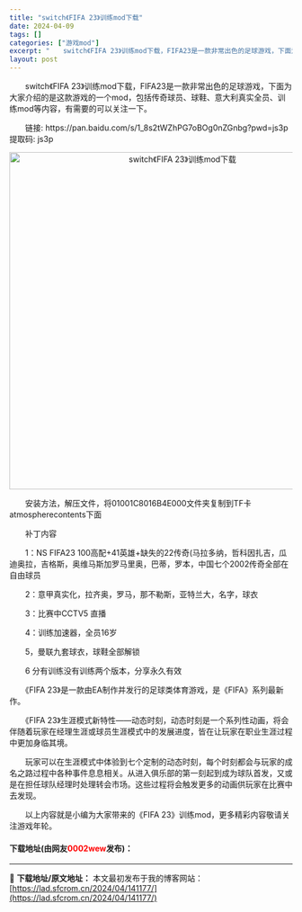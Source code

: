 ```yaml
---
title: "switch《FIFA 23》训练mod下载"
date: 2024-04-09
tags: []
categories: ["游戏mod"]
excerpt: "　　switch《FIFA 23》训练mod下载，FIFA23是一款非常出色的足球游戏，下面为大家介绍的是这款游戏的一个mod，包括传奇球员、球鞋、意大利真实全员、训练mod等内容，有需要的可以关注一下。 　　链接: https://pan.baidu.com/s/1_8s2tWZhPG7oBOg0&hellip;"
layout: post
---
```


 <p>　　switch《FIFA 23》训练mod下载，FIFA23是一款非常出色的足球游戏，下面为大家介绍的是这款游戏的一个mod，包括传奇球员、球鞋、意大利真实全员、训练mod等内容，有需要的可以关注一下。</p> <p>　　链接: https://pan.baidu.com/s/1_8s2tWZhPG7oBOg0nZGnbg?pwd=js3p 提取码: js3p</p> <p align="center"><img align="" border="0" src="https://lad.sfcrom.cn/wp-content/uploads/2024/04/20240409_66150310542fe.webp" width="600" alt="switch《FIFA 23》训练mod下载" /></p> <p>　　安装方法，解压文件，将01001C8016B4E000文件夹复制到TF卡atmospherecontents下面</p> <p>　　补丁内容</p> <p>　　1：NS FIFA23 100高配+41英雄+缺失的22传奇(马拉多纳，哲科因扎吉，瓜迪奥拉，吉格斯，奥维马斯加罗马里奥，巴蒂，罗本，中国七个2002传奇全部在自由球员</p> <p>　　2：意甲真实化，拉齐奥，罗马，那不勒斯，亚特兰大，名字，球衣</p> <p>　　3：比赛中CCTV5 直播</p> <p>　　4：训练加速器，全员16岁</p> <p>　　5，曼联九套球衣，球鞋全部解锁</p> <p>　　6 分有训练没有训练两个版本，分享永久有效</p> <p>　　《FIFA 23》是一款由EA制作并发行的足球类体育游戏，是《FIFA》系列最新作。</p> <p>　　《FIFA 23》生涯模式新特性&mdash;&mdash;动态时刻，动态时刻是一个系列性动画，将会伴随着玩家在经理生涯或球员生涯模式中的发展进度，皆在让玩家在职业生涯过程中更加身临其境。</p> <p>　　玩家可以在生涯模式中体验到七个定制的动态时刻，每个时刻都会与玩家的成名之路过程中各种事件息息相关。从进入俱乐部的第一刻起到成为球队首发，又或是在担任球队经理时处理转会市场。这些过程将会触发更多的动画供玩家在比赛中去发现。</p> <p>　　以上内容就是小编为大家带来的《FIFA 23》训练mod，更多精彩内容敬请关注游戏年轮。</p> <p><h4>下载地址(由网友<font color="red">0002wew</font>发布)：</h4></p> 

---
📖 **下载地址/原文地址：** 本文最初发布于我的博客网站：[https://lad.sfcrom.cn/2024/04/141177/](https://lad.sfcrom.cn/2024/04/141177/)

